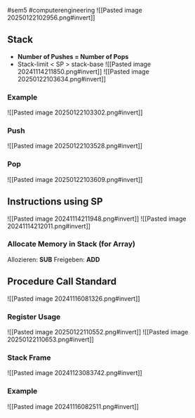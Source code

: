 #sem5 #computerengineering
![[Pasted image 20250122102956.png#invert]]
## Stack
- **Number of Pushes = Number of Pops**
- Stack-limit < SP > stack-base
![[Pasted image 20241114211850.png#invert]]
![[Pasted image 20250122103634.png#invert]]
### Example
![[Pasted image 20250122103302.png#invert]]
### Push
![[Pasted image 20250122103528.png#invert]]
### Pop
![[Pasted image 20250122103609.png#invert]]
## Instructions using SP
![[Pasted image 20241114211948.png#invert]]
![[Pasted image 20241114212011.png#invert]]
### Allocate Memory in Stack (for Array)
Allozieren: **SUB**
Freigeben: **ADD**
## Procedure Call Standard
![[Pasted image 20241116081326.png#invert]]
### Register Usage
![[Pasted image 20250122110552.png#invert]]
![[Pasted image 20250122110653.png#invert]]
### Stack Frame
![[Pasted image 20241123083742.png#invert]]
### Example
![[Pasted image 20241116082511.png#invert]]